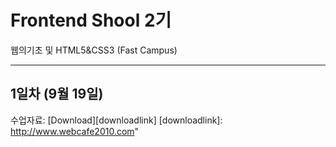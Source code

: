# Frontend Shool 2기
웹의기초 및 HTML5&amp;CSS3 (Fast Campus)
<hr />

## 1일차 (9월 19일)
수업자료: [Download][downloadlink]
[downloadlink]: http://www.webcafe2010.com"
